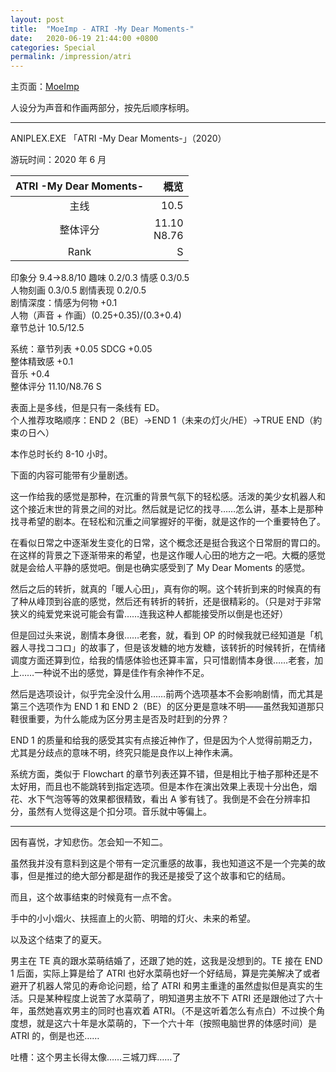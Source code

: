 ```yaml
---
layout: post
title:  "MoeImp - ATRI -My Dear Moments-"
date:   2020-06-19 21:44:00 +0800
categories: Special
permalink: /impression/atri
---
```


主页面：[MoeImp](http://yoro.xyz/impression)

人设分为声音和作画两部分，按先后顺序标明。

---

ANIPLEX.EXE 「ATRI -My Dear Moments-」（2020）

游玩时间：2020 年 6 月

| ATRI -My Dear Moments- | 概览 |
| :---------------: |---: |
| 主线 | 10.5 |
| 整体评分 |11.10<br />N8.76|
| Rank |  S  |

印象分 9.4→8.8/10 趣味 0.2/0.3 情感 0.3/0.5  
人物刻画 0.3/0.5 剧情表现 0.2/0.5  
剧情深度：情感为何物 +0.1  
人物（声音 + 作画）(0.25+0.35)/(0.3+0.4)  
章节总计 10.5/12.5

系统：章节列表 +0.05 SDCG +0.05  
整体精致感 +0.1  
音乐 +0.4  
整体评分 11.10/N8.76 S

表面上是多线，但是只有一条线有 ED。  
个人推荐攻略顺序：END 2（BE）→END 1（未来の灯火/HE）→TRUE END（約束の日へ）

本作总时长约 8-10 小时。

下面的内容可能带有少量剧透。

这一作给我的感觉是那种，在沉重的背景气氛下的轻松感。活泼的美少女机器人和这个接近末世的背景之间的对比。然后就是记忆的找寻……怎么讲，基本上是那种找寻希望的剧本。在轻松和沉重之间掌握好的平衡，就是这作的一个重要特色了。

在看似日常之中逐渐发生变化的日常，这个概念还是挺合我这个日常厨的胃口的。在这样的背景之下逐渐带来的希望，也是这作暖人心田的地方之一吧。大概的感觉就是会给人平静的感觉吧。倒是也确实感受到了 My Dear Moments 的感觉。

然后之后的转折，就真的「暖人心田」，真有你的啊。这个转折到来的时候真的有了种从峰顶到谷底的感觉，然后还有转折的转折，还是很精彩的。（只是对于非常狭义的纯爱党来说可能会有雷……连我这种人都能接受所以倒是也还好）

但是回过头来说，剧情本身很……老套，就，看到 OP 的时候我就已经知道是「机器人寻找ココロ」的故事了，但是该发糖的地方发糖，该转折的时候转折，在情绪调度方面还算到位，给我的情感体验也还算丰富，只可惜剧情本身很……老套，加上……一种说不出的感觉，算是佳作有余神作不足。

然后是选项设计，似乎完全没什么用……前两个选项基本不会影响剧情，而尤其是第三个选项作为 END 1 和 END 2（BE）的区分更是意味不明——虽然我知道那只鞋很重要，为什么能成为区分男主是否及时赶到的分界？

END 1 的质量和给我的感受其实有点接近神作了，但是因为个人觉得前期乏力，尤其是分歧点的意味不明，终究只能是良作以上神作未满。

系统方面，类似于 Flowchart 的章节列表还算不错，但是相比于柚子那种还是不太好用，而且也不能跳转到指定选项。但是本作在演出效果上表现十分出色，烟花、水下气泡等等的效果都很精致，看出 A 爹有钱了。我倒是不会在分辨率扣分，虽然有人觉得这是个扣分项。音乐就中等偏上。

---

因有喜悦，才知悲伤。怎会知一不知二。

虽然我并没有意料到这是个带有一定沉重感的故事，我也知道这不是一个完美的故事，但是推过的绝大部分都是甜作的我还是接受了这个故事和它的结局。

而且，这个故事结束的时候竟有一点不舍。

手中的小小烟火、扶摇直上的火箭、明暗的灯火、未来的希望。

以及这个结束了的夏天。

男主在 TE 真的跟水菜萌结婚了，还跟了她的姓，这我是没想到的。TE 接在 END 1 后面，实际上算是给了 ATRI 也好水菜萌也好一个好结局，算是完美解决了或者避开了机器人常见的寿命论问题，给了 ATRI 和男主重逢的虽然虚拟但是真实的生活。只是某种程度上说苦了水菜萌了，明知道男主放不下 ATRI 还是跟他过了六十年，虽然她喜欢男主的同时也喜欢着 ATRI。（不是这听着怎么有点白）不过换个角度想，就是这六十年是水菜萌的，下一个六十年（按照电脑世界的体感时间）是 ATRI 的，倒是也还……

吐槽：这个男主长得太像……三城刀辉……了
